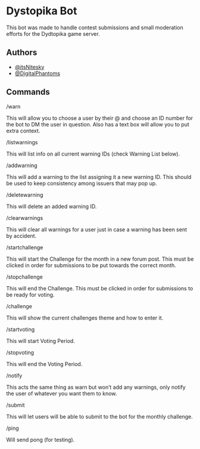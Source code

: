 
# Dystopika Bot

This bot was made to handle contest submissions and small moderation efforts for the Dydtopika game server.

## Authors

- [@itsNitesky](https://github.com/ItsNitesky)
- [@DigitalPhantoms](https://github.com/DigitalPhantoms)

## Commands

/warn

This will allow you to choose a user by their @ and choose an ID number for the bot to DM the user in question. Also has a text box will allow you to put extra context.

/listwarnings

This will list info on all current warning IDs (check Warning List below).

/addwarning

This will add a warning to the list assigning it a new warning ID. This should be used to keep consistency among issuers that may pop up.

/deletewarning

This will delete an added warning ID.

/clearwarnings

This will clear all warnings for a user just in case a warning has been sent by accident.

/startchallenge

This will start the Challenge for the month in a new forum post. This must be clicked in order for submissions to be put towards the correct month.

/stopchallenge

This will end the Challenge. This must be clicked in order for submissions to be ready for voting.

/challenge

This will show the current challenges theme and how to enter it.

/startvoting

This will start Voting Period.

/stopvoting

This will end the Voting Period.

/notify

This acts the same thing as warn but won’t add any warnings, only notify the user of whatever you want them to know.

/submit

This will let users will be able to submit to the bot for the monthly challenge.

/ping

Will send pong (for testing).

